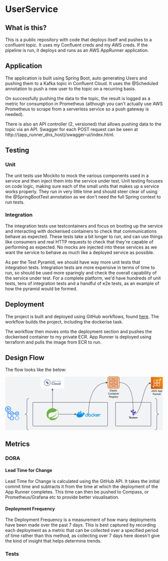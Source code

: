 # UserService

## What is this?
This is a public repository with code that deploys itself and pushes to a confluent topic. It uses my Confluent creds and
my AWS creds. If the pipeline is run, it deploys and runs as an AWS AppRunner application.

## Application
The application is built using Spring Boot, auto generating Users and pushing them to a Kafka topic in Confluent Cloud. It
uses the @Scheduled annotation to push a new user to the topic on a recurring basis.

On successfully pushing the data to the topic, the result is logged as a metric for consumption in Prometheus (although 
you can't actually use AWS Prometheus to scrape from a serverless service so a push gateway is needed).

There is also an API controller (2, versioned) that allows pushing data to the topic via an API. Swagger for each POST request
can be seen at http://(app_runner_dns_host)/swagger-ui/index.html.

## Testing
### Unit
The unit tests use Mockito to mock the various components used in a service and then inject them into the service under test.
Unit testing focuses on code logic, making sure each of the small units that makes up a service works properly. They run
in very little time and should steer clear of using the @SpringBootTest annotation as we don't need the full Spring context
to run tests. 

### Integration
The integration tests use testcontainers and focus on booting up the service and interacting with dockerised containers to 
check that communications behave as expected. These tests take a bit longer to run, and can use things like consumers and
real HTTP requests to check that they're capable of performing as expected. No mocks are injected into these services as we
want the service to behave as much like a deployed service as possible.

As per the Test Pyramid, we should have way more unit tests that integration tests. Integration tests are more expensive in
terms of time to run, so should be used more sparingly and check the overall capability of the service under test. For a
complete platform, we'd have hundreds of unit tests, tens of integration tests and a handful of e2e tests, as an example of
how the pyramid would be formed.

## Deployment
The project is built and deployed using GitHub workflows, found [here](.github/workflows/gradle.yml). The workflow builds the
project, including the dockerise task. 

The workflow then moves onto the deployment section and pushes the dockerised container to my private ECR. App Runner is deployed
using terraform and pulls the image from ECR to run.

## Design Flow
The flow looks like the below:

<img src="src/main/resources/UserService_flow.png">


## Metrics
### DORA
#### Lead Time for Change
Lead Time for Change is calculated using the GitHub API. It takes the initial commit time and subtracts it from the time at which the
deployment of the App Runner completes. This time can then be pushed to Compass, or Prometheus/Grafana etc to provide better visualisation.

#### Deployment Frequency
The Deployment Frequency is a measurement of how many deployments have been made over the past 7 days. This is best captured by recording
each deployment as a metric that can be collected over a specified period of time rather than this method, as collecting over 7 days here
doesn't give the kind of insight that helps determine trends.

### Tests
